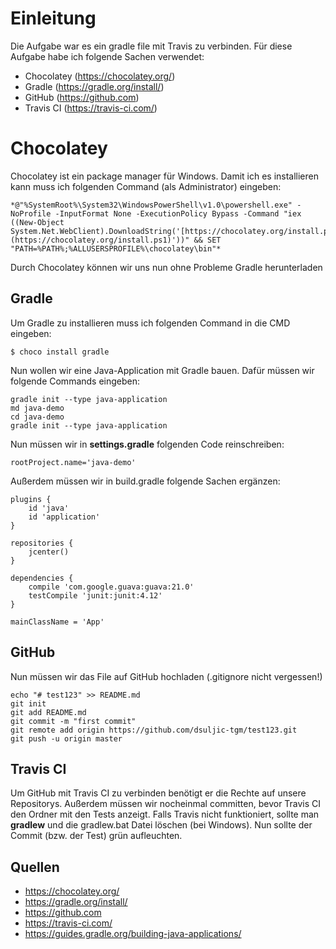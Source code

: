 # Einleitung

Die Aufgabe war es ein gradle file mit Travis zu verbinden. Für diese Aufgabe habe ich folgende Sachen verwendet:

 - Chocolatey (https://chocolatey.org/)
 - Gradle (https://gradle.org/install/)
 - GitHub (https://github.com)
 - Travis CI (https://travis-ci.com/)

# Chocolatey 

Chocolatey ist ein package manager für Windows. Damit ich es installieren kann muss ich folgenden Command (als Administrator) eingeben:
```
*@"%SystemRoot%\System32\WindowsPowerShell\v1.0\powershell.exe" -NoProfile -InputFormat None -ExecutionPolicy Bypass -Command "iex ((New-Object System.Net.WebClient).DownloadString('[https://chocolatey.org/install.ps1](https://chocolatey.org/install.ps1)'))" && SET "PATH=%PATH%;%ALLUSERSPROFILE%\chocolatey\bin"*
```
Durch Chocolatey können wir uns nun ohne Probleme Gradle herunterladen

## Gradle

Um Gradle zu installieren muss ich folgenden Command in die CMD eingeben:
```
$ choco install gradle
```
Nun wollen wir eine Java-Application mit Gradle bauen. Dafür müssen wir folgende Commands eingeben:
```
gradle init --type java-application
md java-demo
cd java-demo
gradle init --type java-application
```
Nun müssen wir in **settings.gradle** folgenden Code reinschreiben:
```
rootProject.name='java-demo'
```
Außerdem müssen wir in build.gradle folgende Sachen ergänzen:
```
plugins {
    id 'java'
    id 'application'
}

repositories {
    jcenter()  
}

dependencies {
    compile 'com.google.guava:guava:21.0'  
    testCompile 'junit:junit:4.12'         
}

mainClassName = 'App'  
```
## GitHub

Nun müssen wir das File auf GitHub hochladen (.gitignore nicht vergessen!)
```
echo "# test123" >> README.md
git init
git add README.md
git commit -m "first commit"
git remote add origin https://github.com/dsuljic-tgm/test123.git
git push -u origin master
```
## Travis CI

Um GitHub mit Travis CI zu verbinden benötigt er die Rechte auf unsere Repositorys. Außerdem müssen wir nocheinmal committen, bevor Travis CI den Ordner mit den Tests anzeigt. Falls Travis nicht funktioniert, sollte man **gradlew** und die gradlew.bat Datei löschen (bei Windows). Nun sollte der Commit (bzw. der Test) grün aufleuchten.

## Quellen
- https://chocolatey.org/
 - https://gradle.org/install/
 - https://github.com
 - https://travis-ci.com/
 - https://guides.gradle.org/building-java-applications/


